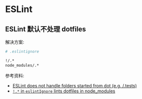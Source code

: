 # ESLint

## ESLint 默认不处理 dotfiles

解决方案:

```bash
# .eslintignore

!/.*
node_modules/.*
```

参考资料:

- [ESLint does not handle folders started from dot (e.g. /.tests)](https://github.com/eslint/eslint/issues/8429)
- [`!.*` in `eslintIgnore` lints dotfiles in node_modules](https://github.com/eslint/eslint/issues/9942#issuecomment-379347370)

